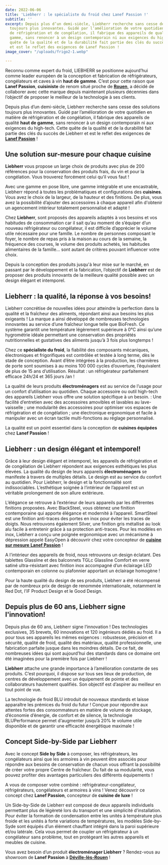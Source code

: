 ```yaml
---
date: 2022-06-06
title: 'Liebherr : le spécialiste du froid chez Lanef Passion !'
subtitle: ''
excerpt: Depuis plus d’un demi-siècle, Liebherr recherche sans cesse des solutions
  toujours plus innovantes. Guidé par l’amélioration de votre quotidien en matière
  de réfrigération et de congélation, il fabrique des appareils de qualité haut de
  gamme, sans renoncer à un design contemporain ni aux exigences du high-tech. Cette
  quête de la qualité et de la durabilité fait partie des clés du succès de Liebherr
  et est le reflet des exigences de Lanef Passion !
image_cover: "/uploads/frigo2-1.webp"

---
```

Reconnu comme expert du froid, LIEBHERR se positionne aujourd’hui comme leader européen de la conception et fabrication de réfrigérateurs, congélateurs et caves à vin **haut de gamme**. C’est pour cette raison que **Lanef Passion**, **cuisiniste** de renom situé proche de [**Rouen**,](https://www.google.com/maps/place/Miele+-+Lanef+Passion/@49.4558882,1.0549078,17z/data=!3m1!4b1!4m5!3m4!1s0x47e0e758c47efdc7:0xca18b9cda965f4dc!8m2!3d49.4558912!4d1.0571117 "Google Maps - Lanef Passion") a décidé de collaborer avec cette marque depuis maintenant plusieurs décennies dans l’objectif de proposer le meilleur de la technologie à ses clients.

Depuis plus d’un demi-siècle, Liebherr recherche sans cesse des solutions toujours plus innovantes. Guidé par l’amélioration de votre quotidien en matière de réfrigération et de congélation, il fabrique des appareils de qualité **haut de gamme**, sans renoncer à un design contemporain ni aux exigences du high-tech. Cette quête de la qualité et de la durabilité fait partie des clés du succès de Liebherr et est le reflet des exigences de [**Lanef Passion**](https://www.lanefpassion.fr/ "Page acceuil - Lanef Passion") !

## **Une solution sur-mesure pour chaque cuisine**

**Liebherr** vous propose un large choix de produits avec plus de 200 références pour la conservation des produits frais, du vin et pour la congélation. Vous trouverez forcément celui qu’il vous faut !

Avec une gamme en pose libre, une gamme intégrable et une encastrable, Liebherr répond à toutes les problématiques et configurations des **cuisines**. Vous avez le choix de la largeur, de la hauteur et des finitions. De plus, vous avez la possibilité d’ajouter des accessoires à chaque appareil afin d'obtenir un agencement intérieur totalement personnalisé et adapté !

Chez **Liebherr**, sont proposés des appareils adaptés à vos besoins et vos habitudes de consommation car il sait qu’au moment de s’équiper d’un nouveau réfrigérateur ou congélateur, il est difficile d’apprécier le volume utile nécessaire pour une famille. Le nombre de personnes composant le foyer, le nombre de repas pris à la maison au cours de la semaine, la fréquence des courses, le volume des produits achetés, les habitudes alimentaires de la famille… sont autant de critères pouvant influencer votre choix.

Depuis la conception des produits jusqu'à leur mise sur le marché, en passant par le développement et la fabrication, l’objectif de **Liebherr** est de proposer des produits innovants de la meilleure qualité possible avec un design élégant et intemporel.

## **Liebherr : la qualité, la réponse à vos besoins!**

Liebherr concrétise de nouvelles idées pour atteindre la perfection dans la qualité et la fraîcheur des aliments, répondant ainsi aux besoins les plus exigeants ! La marque a ainsi développé de nombreuses technologies innovantes au service d’une fraîcheur longue telle que BioFresh. Ce système garantit une température légèrement supérieure à 0°C ainsi qu’une hygrométrie idéale permettant une conservation des propriétés nutritionnelles et gustatives des aliments jusqu’à 3 fois plus longtemps !

Chez ce **spécialiste du froid**, la fiabilité des composants mécaniques, électroniques et frigorifiques est contrôlée et testée à long terme, dès le stade de conception. Avant d’être intégrées à la production, les charnières de porte sont soumises à au moins 100 000 cycles d’ouverture, l’équivalent de plus de 15 ans d’utilisation. Résultat : un réfrigérateur parfaitement efficace 24h/24 et 365 jours /an !

La qualité de leurs produits **électroménagers** est au service de l’usage pour un confort d’utilisation au quotidien. Chaque accessoire ou outil high-tech des appareils Liebherr vous offre une solution spécifique à un besoin. : Une facilité d’entretien avec des accessoires amovibles et lavables au lave-vaisselle ; une modularité des accessoires pour optimiser vos espaces de réfrigération et de congélation ; une électronique ergonomique et facile à manipuler avec un écran tactile multi-fonctions au réglage personnalisé.

La qualité est un point essentiel dans la conception de **cuisines équipées** chez **Lanef Passion** !

## **Liebherr : un design élégant et intemporel!**

Grâce à leur design élégant et intemporel, les appareils de réfrigération et de congélation de Liebherr répondent aux exigences esthétiques les plus élevées. La qualité du design de leurs appareils **électroménagers** se manifeste à travers de multiples détails. Le design est au service du confort au quotidien. Pour Liebherr, le design et la fonctionnalité sont indissociables. L’esthétique soignée à l’intérieur de l’appareil est un véritable prolongement de son allure extérieure.

L’élégance se retrouve à l’extérieur de leurs appareils par les différentes finitions proposées. Avec BlackSteel, vous obtenez une finition contemporaine qui apporte élégance et modernité à l’appareil. SmartSteel est une finition anti-traces des portes en inox pour éviter les traces de doigts. Nous retrouvons également Silver, une finition gris métallisé au look alu facile à entretenir grâce à sa protection anti-traces. Pour les modèles en inox, Liebherr a conçu une poignée ergonomique avec un mécanisme à dépression appelé EasyOpen à découvrir chez votre concepteur de [**cuisine sur mesure** **Lanef Passion**](https://www.lanefpassion.fr/cuisines "Lanef Passion - Nos cuisines") !

A l’intérieur des appareils de froid, nous retrouvons un design éclatant. Des tablettes Glassline et des balconnets TGLc Glassline Comfort en verre satiné ultra-résistant avec finition inox accompagné d’un éclairage LED contemporain en colonne ou plafonnier apportant un éclairage homogène !

Pour la haute qualité du design de ses produits, Liebherr a été récompensé par de nombreux prix de design de renommée internationale, notamment le Red Dot, l’iF Product Design et le Good Design.

## **Depuis plus de 60 ans, Liebherr signe l'innovation!**

Depuis plus de 60 ans, Liebherr signe l‘innovation ! Des technologies exclusives, 35 brevets, 60 innovations et 120 ingénieurs dédiés au froid. Il a pour tous ses appareils les mêmes exigences : robustesse, précision et sécurité, qualité de froid, qualité des matériaux, qualité professionnelle, une fabrication parfaite jusque dans les moindres détails. De ce fait, de nombreuses idées qui sont aujourd’hui des standards dans ce domaine ont été imaginées pour la première fois par Liebherr !

**Liebherr** attache une grande importance à l’amélioration constante de ses produits. C’est pourquoi, il dispose sur tous ses lieux de production, de centres de développement avec un équipement de pointe et des collaborateurs hautement qualifiés. Son objectif est d’aspirer au meilleur en tout point de vue.

La technologie de froid BLU introduit de nouveaux standards et laisse apparaître les prémices du froid du futur ! Conçue pour répondre aux attentes fortes des consommateurs en matière de volume de stockage, d’économie d’énergie, de confort et de silence, la technologie BLUPerformance permet d‘augmenter jusqu‘à 20% le volume utile disponible et de garantir une efficacité énergétique maximale !

## **Concept Side-by-Side par Liebherr**

Avec le concept **Side by Side** à composer, les réfrigérateurs, les congélateurs ainsi que les armoires à vin peuvent être associés pour répondre aux besoins de conservation de chacun vous offrant la possibilité de créer votre propre Centre de fraîcheur. Du fait de sa modularité, vous pouvez profiter des avantages particuliers des différents équipements !

A vous de composer votre combiné : réfrigérateur-congélateur, réfrigérateurs, congélateurs et armoires à vins ! Venez découvrir ce concept chez **Lanef Passion**, concepteur de **cuisine de luxe** !

Un Side-by-Side de Liebherr est composé de deux appareils individuels permettant plus de légèreté lors du transport et une simplicité d’installation. Pour éviter la formation de condensation entre les unités à température plus froide et les unités à forte variations de températures, les modèles Side-by-Syde sont équipés d’un élément chauffant intégré dans la paroi supérieure et/ou latérale. Cela vous permet de coupler un réfrigérateur à un congélateur sans problème, tout en protégeant les autres appareils et meubles de cuisine.

Vous avez besoin d’un produit **électroménager Liebherr** ? Rendez-vous au showroom de **Lanef Passion** à [**Déville-lès-Rouen**](https://www.google.com/maps/place/Miele+-+Lanef+Passion/@49.4558882,1.0549078,17z/data=!3m1!4b1!4m5!3m4!1s0x47e0e758c47efdc7:0xca18b9cda965f4dc!8m2!3d49.4558912!4d1.0571117 "Google Maps - Lanef Passion") !